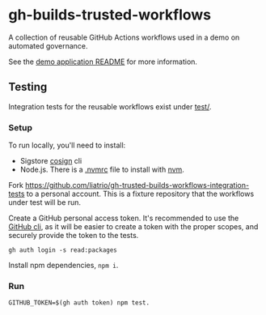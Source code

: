 # gh-builds-trusted-workflows

A collection of reusable GitHub Actions workflows used in a demo on automated governance.

See the [demo application README](https://github.com/liatrio/gh-trusted-builds-app#workflows) for more information.

## Testing

Integration tests for the reusable workflows exist under [test/](test).

### Setup

To run locally, you'll need to install:
- Sigstore [cosign](https://docs.sigstore.dev/cosign/installation/) cli
- Node.js. There is a [.nvmrc](.nvmrc) file to install with [nvm](https://github.com/nvm-sh/nvm).

Fork https://github.com/liatrio/gh-trusted-builds-workflows-integration-tests to a personal account.
This is a fixture repository that the workflows under test will be run.

Create a GitHub personal access token. 
It's recommended to use the [GitHub cli](https://cli.github.com/),
as it will be easier to create a token with the proper scopes, 
and securely provide the token to the tests.

`gh auth login -s read:packages`

Install npm dependencies, `npm i`.

### Run

`GITHUB_TOKEN=$(gh auth token) npm test.`

